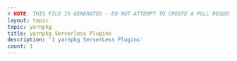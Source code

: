 ```yaml
---
# NOTE: THIS FILE IS GENERATED - DO NOT ATTEMPT TO CREATE A PULL REQUEST TO UPDATE THE DATA. 
layout: topic
topic: yarnpkg
title: yarnpkg Serverless Plugins
description: '1 yarnpkg ServerLess Plugins'
count: 1
---
```

